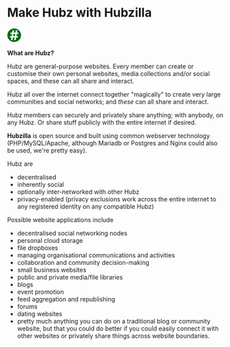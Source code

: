 
Make Hubz with Hubzilla
=======================

![Hubzilla](images/ghash-32.png)

**What are Hubz?**

Hubz are general-purpose websites. Every member can create or customise their own personal websites, media collections and/or social spaces, and these can all share and interact.

Hubz all over the internet connect together "magically" to create very large communities and social networks; and *these* can all share and interact. 

Hubz members can securely and privately share anything; with anybody, on any Hubz. Or share stuff publicly with the entire internet if desired. 


**Hubzilla** is open source and built using common webserver technology (PHP/MySQL/Apache, although Mariadb or Postgres and Nginx could also be used, we're pretty easy).  

Hubz are

* decentralised
* inherently social
* optionally inter-networked with other Hubz
* privacy-enabled (privacy exclusions work across the entire internet to any registered identity on any compatible Hubz)

Possible website applications include

* decentralised social networking nodes
* personal cloud storage
* file dropboxes
* managing organisational communications and activities
* collaboration and community decision-making
* small business websites
* public and private media/file libraries
* blogs
* event promotion
* feed aggregation and republishing
* forums
* dating websites
* pretty much anything you can do on a traditional blog or community website, but that you could do better if you could easily connect it with other websites or privately share things across website boundaries. 
